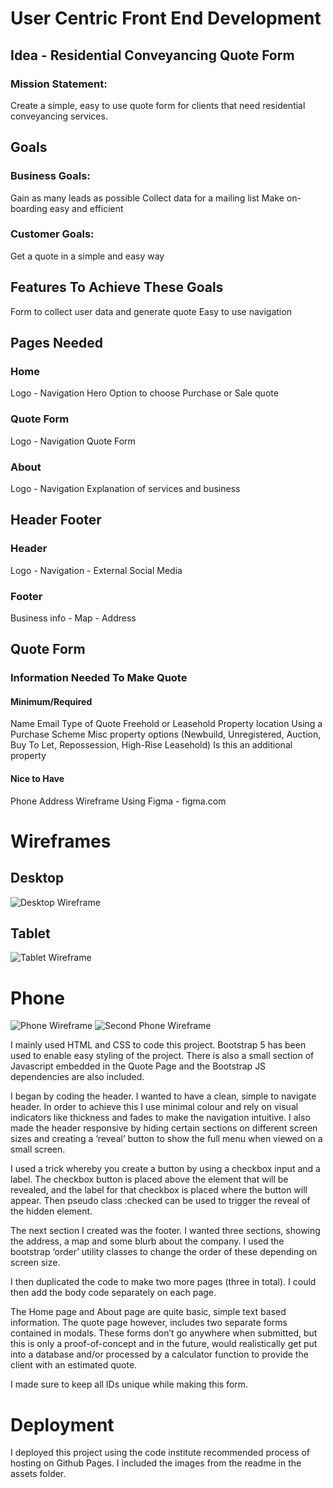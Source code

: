# User Centric Front End Development

## Idea - Residential Conveyancing Quote Form

### Mission Statement:
Create a simple, easy to use quote form for clients that need residential conveyancing services. 

## Goals
### Business Goals:
Gain as many leads as possible
Collect data for a mailing list
Make on-boarding easy and efficient

### Customer Goals:
Get a quote in a simple and easy way

## Features To Achieve These Goals
Form to collect user data and generate quote
Easy to use navigation

## Pages Needed

### Home
Logo - Navigation
Hero
Option to choose Purchase or Sale quote

### Quote Form
Logo - Navigation
Quote Form

### About
Logo - Navigation
Explanation of services and business

## Header Footer
### Header
Logo - Navigation - External Social Media

### Footer
Business info - Map - Address

## Quote Form
### Information Needed To Make Quote

#### Minimum/Required
Name
Email
Type of Quote
Freehold or Leasehold
Property location
Using a Purchase Scheme
Misc property options (Newbuild, Unregistered, Auction, Buy To Let, Repossession, High-Rise Leasehold)
Is this an additional property

#### Nice to Have
Phone
Address
Wireframe
Using Figma - figma.com

# Wireframes

## Desktop
![Desktop Wireframe](/assets/images/desktop.png)

## Tablet
![Tablet Wireframe](/assets/images/tablet.png)

# Phone
![Phone Wireframe](/assets/images/phone1.png)
![Second Phone Wireframe](/assets/images/phone2.png)

I mainly used HTML and CSS to code this project. Bootstrap 5 has been used to enable easy styling of the project. There is also a small section of Javascript embedded in the Quote Page and the Bootstrap JS dependencies are also included.

I began by coding the header. I wanted to have a clean, simple to navigate header. In order to achieve this I use minimal colour and rely on visual indicators like thickness and fades to make the navigation intuitive. I also made the header responsive by hiding certain sections on different screen sizes and creating a ‘reveal’ button to show the full menu when viewed on a small screen.

I used a trick whereby you create a button by using a checkbox input and a label. The checkbox button is placed above the element that will be revealed, and the label for that checkbox is placed where the button will appear. Then pseudo class :checked can be used to trigger the reveal of the hidden element.

The next section I created was the footer. I wanted three sections, showing the address, a map and some blurb about the company. I used the bootstrap ‘order’ utility classes to change the order of these depending on screen size.

I then duplicated the code to make two more pages (three in total). I could then add the body code separately on each page.

The Home page and About page are quite basic, simple text based information. The quote page however, includes two separate forms contained in modals. These forms don’t go anywhere when submitted, but this is only a proof-of-concept and in the future, would realistically get put into a database and/or processed by a calculator function to provide the client with an estimated quote.

I made sure to keep all IDs unique while making this form.


# Deployment
I deployed this project using the code institute recommended process of hosting on Github Pages. I included the images from the readme in the assets folder.
